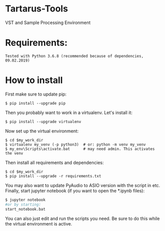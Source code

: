 # Tartarus-Tools
VST and Sample Processing Environment

# Requirements:
	Tested with Python 3.6.8 (recommended because of dependencies, 09.02.2019)

# How to install

First make sure to update pip:
```
$ pip install --upgrade pip
```

Then you probably want to work in a virtualenv. Let's install it:
```
$ pip install --upgrade virtualenv
```

Now set up the virtual environment:
```
$ cd $my_work_dir
$ virtualenv my_venv (-p python3)  # or: python -m venv my_venv
$ my_env\Scripts\activate.bat      # may need admin. This activates the venv
```
Then install all requirements and dependencies:
```
$ cd $my_work_dir
$ pip install --upgrade -r requirements.txt
``` 
You may also want to update PyAudio to ASIO version with the script in etc\.
Finally, start jupyter notebook (if you want to open the *.ipynb files):
```bash
$ jupyter notebook
#or by starting:
start_notebook.bat
```
You can also just edit and run the scripts you need. Be sure to do this while the virtual environment is active.
